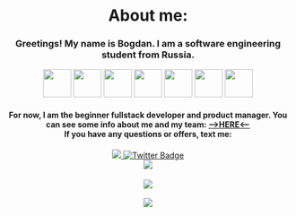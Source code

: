 <h1 align="center">About me:</h1>
<h3 align="center">Greetings! My name is Bogdan. I am a software engineering student from Russia.</h3>
<div align="center">
    <img src="https://logojinni.com/image/logos/c--4.svg" width="50" height="50">
    <img src="https://i.pinimg.com/originals/79/09/89/7909897ceea2691e5a4942766c678ff3.png" width="50" height="50">
    <img src="https://cdn2.iconfinder.com/data/icons/designer-skills/128/code-programming-javascript-software-develop-command-language-1024.png" width="50" height="50">
    <img src="https://www.freedownloadlogo.com/logos/g/go-7.svg" width="50" height="50">
    <img src="https://i.pinimg.com/originals/99/f8/87/99f887833c475448723d3c9ac16c179b.png" width="50" height="50">
    <img src="https://upload.wikimedia.org/wikipedia/commons/thumb/9/98/Solidity_logo.svg/1200px-Solidity_logo.svg.png" width="50" height="50">
    <img src="https://pngimg.com/uploads/mysql/mysql_PNG23.png" width="50" height="50">
    
</div>
<h4 align="center">For now, I am the beginner fullstack developer and product manager. You can see some info about me and my team: <a href="https://llle0.github.io/">-->HERE<--</a> <br>If you have any questions or offers, text me:</h4>
<div align="center">
  <a href="https://vk.com/llieo">
    <img src="https://img.shields.io/badge/VK-blueviolet?style=for-the-badge&logo=VK&logoColor=white"/>
  </a>
  <a href="https://t.me/defersleep">
    <img src="https://img.shields.io/badge/Telegram-blueviolet?style=for-the-badge&logo=telegram&logoColor=white" alt="Twitter Badge"/>
  </a>
</div>
<div  align="center">
    <img src="https://komarev.com/ghpvc/?username=LLlE0&style=flat-square&color=blueviolet"/>
</div>
<h4></h4>
<h6/>
<div  align="center">
    <img src="https://github-readme-stats.vercel.app/api/top-langs/?username=LLlE0&layout=compact&theme=vision-friendly-dark"/>
</div>
    <br>
<div align = "center">
    <img src = "https://leetcode-stats-six.vercel.app/api?username=LLIEO&theme=dark"/>
</div>
